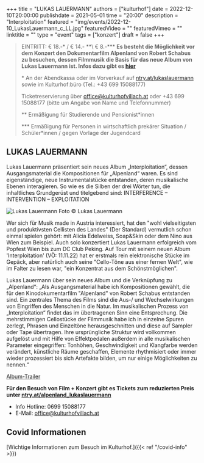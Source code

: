 +++
title = "LUKAS LAUERMANN"
authors = ["kulturhof"]
date = 2022-12-10T20:00:00
publishdate = 2021-05-01
time = "20:00"
description = "Interploitation"
featured = "img/events/2022-12-10_LukasLauermann_c_LL.jpg"
featuredVideo = ""
featuredVimeo = ""
linktitle = ""
type = "event"
tags = ["konzert"]
draft = false
+++

>
> EINTRITT: € 18.-\* / € 14.- *\*\ € 8.-\*\*\*
>**Es besteht die Möglichkeit vor dem Konzert den Dokumentarfilm Alpenland von Robert Schabus zu besuchen, dessen Filmmusik die Basis für das neue Album von Lukas Lauermann ist. Infos dazu gibt es [hier](https://kulturhofvillach.at/events/2022/2022-12-10_lukaslauermann_alpenland/)**
>
> \* An der Abendkassa oder im Vorverkauf auf [ntry.at/lukaslauermann](https://ntry.at/lukaslauermann) sowie im Kulturhof:büro (Tel.: +43 699 15088177)
>
>Ticketreservierung über office@kulturhofvillach.at oder +43 699 15088177 (bitte um Angabe von Name und Telefonnummer) 
> 
> \*\* Ermäßigung für Studierende und Pensionist\*innen
>
> \*\*\* Ermäßigung für Personen in wirtschaftlich prekärer Situation / Schüler\*innen / gegen Vorlage der Jugendcard
>


## LUKAS LAUERMANN
Lukas Lauermann präsentiert sein neues Album „Interploitation“, dessen Ausgangsmaterial die Kompositionen für „Alpenland“ waren. Es sind eigenständige, neue Instrumentalstücke entstanden, deren musikalische Ebenen interagieren. So wie es die Silben der drei Wörter tun, die inhaltliches Grundgerüst und titelgebend sind: INTERFERENCE – INTERVENTION – EXPLOITATION

![Lukas Lauermann](/img/events/2022-12-10_LukasLauermann_c_LL.jpg)
Foto © Lukas Lauermann

Wer sich für Musik made in Austria interessiert, hat den "wohl vielseitigsten und produktivsten
Cellisten des Landes" (Der Standard) vermutlich schon einmal spielen gehört: mit Alicia
Edelweiss, Soap&Skin oder dem Nino aus Wien zum Beispiel. Auch solo konzertiert Lukas
Lauermann erfolgreich vom Popfest Wien bis zum DC Club Peking.
Auf Tour mit seinem neuen Album 'Interploitation' (VÖ: 11.11.22) hat er erstmals rein
elektronische Stücke im Gepäck, aber natürlich auch seine "Cello-Töne aus einer fernen
Welt", wie im Falter zu lesen war, "ein Konzentrat aus dem Schönstmöglichen".

Lukas Lauermann über sein neues Album und die Verknüpfung zu „Alpenland“:
„Als Ausgangsmaterial habe ich Kompositionen gewählt, die für den Kinodokumentarfilm
"Alpenland" von Robert Schabus entstanden sind. Ein zentrales Thema des Films sind die
Aus-/ und Wechselwirkungen von Eingriffen des Menschen in die Natur. Im musikalischen
Prozess von „Interploitation“ findet das im übertragenen Sinn eine Entsprechung.
Die mehrstimmigen Cellostücke der Filmmusik habe ich in einzelne Spuren zerlegt, Phrasen
und Einzeltöne herausgeschnitten und diese auf Sampler oder Tape übertragen.
Ihre ursprüngliche Struktur wird vollkommen aufgelöst und mit Hilfe von Effektpedalen
außerdem in alle musikalischen Parameter eingegriffen: Tonhöhen, Geschwindigkeit und
Klangfarbe werden verändert, künstliche Räume geschaffen, Elemente rhythmisiert oder
immer wieder prozessiert bis sich Artefakte bilden, um nur einige Möglichkeiten zu nennen.“

[Album-Trailer](https://www.youtube.com/watch?v=kIOzZRvRTTg)

**Für den Besuch von Film + Konzert gibt es Tickets zum reduzierten Preis unter [ntry.at/alpenland_lukaslauermann](https://ntry.at/alpenland_lukaslauermann)**

- Info Hotline: 0699 15088177 
- E-Mail: office@kulturhofvillach.at

## Covid Informationen

[Wichtige Informationen zum Besuch im Kulturhof.]({{< ref "/covid-info" >}})

